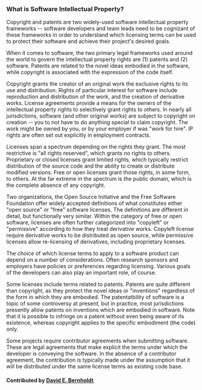 ### What is Software Intellectual Property?

<!--deck start--->
Copyright and patents are two widely-used software intellectual property frameworks -- software developers and team leads need to be cognizant of these frameworks in order to understand which licensing terms can be used to protect their software and achieve their project's desired goals.

<!--deck end--->

<!--body start--->
When it comes to  software, the two primary legal frameworks used around the world to govern the intellectual property rights are (1) patents and (2) software.  Patents are related to the novel ideas embodied in the software, while copyright is associated with the expression of the code itself.

Copyright grants the creator of an original work the exclusive rights to its use and distribution.  Rights of particular interest for software include reproduction and distribution of the work, and the creation of derivative works.  License agreements provide a means for the owners of the intellectual property rights to selectively grant rights to others.  In nearly all jurisdictions, software (and other original works) are subject to copyright on creation -- you to not have to do anything special to claim copyright. The work might be owned by you, or by your employer if was "work for hire".  IP rights are often set out explicitly in employment contracts.

Licenses span a spectrum depending on the rights they grant. The most restrictive is "all rights reserved", which grants no rights to others.  Proprietary or closed licenses grant limited rights, which typically restrict distribution of the source code and the ability to create or distribute modified versions.  Free or open licenses grant those rights, in some form, to others.  At the far extreme in the spectrum is the public domain, which is the complete absence of any copyright.

Two organizations, the Open Source Initiative and the Free Software Foundation offer widely accepted definitions of what constitutes either "open source" or "free" software licenses.  The definitions are different in detail, but functionally very similar.  Within the category of free or open software, licenses are often further categorized into "copyleft" or "permissive" according to how they treat derivative works.  Copyleft license require derivative works to be distributed as open source, while permissive licenses allow re-licensing of derivatives, including proprietary licenses.

The choice of which license terms to apply to a software product can depend on a number of considerations.  Often research sponsors and employers have policies or preferences regarding licensing.  Various goals of the developers can also play an important role, of course.

Some licenses include terms related to patents.  Patents are quite different than copyright, as they protect the novel ideas or "inventions" regardless of the form in which they are embodied.  The patentatbility of software is a topic of some controversy at present, but in practice, most jurisdictions presently allow patents on inventions which are embodied in software.  Note that it is possible to infringe on a patent without even being aware of its existence, whereas copyright applies to the specific embodiment (the code) only.

Some projects require contributor agreements when submitting software.  These are legal agreements that make explicit the terms under which the developer is conveying the software.  In the absence of a contributor agreement, the contribution is typically made under the assumption that it will be distributed under the same license terms as existing code base.

#### Contributed by [David E. Bernholdt](https://github.com/bernhold)
<!--body end--->


<!---
Publish: yes
Pinned: yes
Topics: licensing
--->
